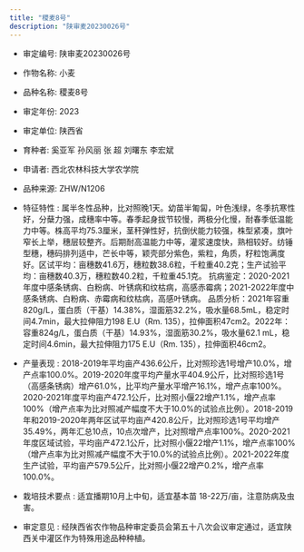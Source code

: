 ```yaml
---
title: "稷麦8号"
description: "陕审麦20230026号"
---
```

* 审定编号:  陕审麦20230026号

*  作物名称:  小麦

*  品种名称:  稷麦8号

*  审定年份:  2023

*  审定单位:  陕西省

* 育种者:  奚亚军 孙风丽 张 超 刘曙东 李宏斌

*  申请者:  西北农林科技大学农学院

*  品种来源:  ZHW/N1206

*  特征特性 : 
属半冬性品种，比对照晚1天。幼苗半匍匐，叶色浅绿，冬季抗寒性好，分蘖力强，成穗率中等。春季起身拔节较慢，两极分化慢，耐春季低温能力中等。株高平均75.3厘米，茎秆弹性好，抗倒伏能力较强，株型紧凑，旗叶窄长上举，穗层较整齐。后期耐高温能力中等，灌浆速度快，熟相较好。纺锤型穗，穗码排列适中，芒长中等，颖壳部分紫色，紫粒，角质，籽粒饱满度好。区试平均：亩穗数41.6万，穗粒数38.6粒，千粒重40.2克；生产试验平均：亩穗数40.3万，穗粒数40.2粒，千粒重45.1克。
抗病鉴定：2020-2021年度中感条锈病、白粉病、叶锈病和纹枯病，高感赤霉病；2021-2022年度中感条锈病、白粉病、赤霉病和纹枯病，高感叶锈病。
品质分析：2021年容重820g/L，蛋白质（干基）14.38%，湿面筋32.2%，吸水量68.5mL，稳定时间4.7min，最大拉伸阻力198 E.U（Rm. 135），拉伸面积47cm2。2022年：容重824g/L，蛋白质（干基）14.93%，湿面筋30.2%，吸水量62.1 mL，稳定时间4.6min，最大拉伸阻力175 E.U（Rm. 135），拉伸面积46cm2。
 
*  产量表现 : 
2018-2019年平均亩产436.6公斤，比对照珍选1号增产10.0%，增产点率100.0%。2019-2020年度平均产量水平404.9公斤，比对照珍选1号（高感条锈病）增产61.0%，比平均产量水平增产16.1%，增产点率100%。2020-2021年度平均亩产472.1公斤，比对照小偃22增产1.1%，增产点率100%（增产点率为比对照减产幅度不大于10.0%的试验点比例）。2018-2019年和2019-2020年两年区试平均亩产420.8公斤，比对照珍选1号平均增产35.49%，两年汇总10点，10点次增产，比对照增产点率100%。2020-2021年度区域试验，平均亩产472.1公斤，比对照小偃22增产1.1%，增产点率100%（增产点率为比对照减产幅度不大于10.0%的试验点比例）。2021-2022年度生产试验，平均亩产579.5公斤，比对照小偃22增产0.2%，增产点率100.0%。

*  栽培技术要点 : 
适宜播期10月上中旬，适宜基本苗 18-22万/亩，注意防病及虫害。

*  审定意见 : 
经陕西省农作物品种审定委员会第五十八次会议审定通过，适宜陕西关中灌区作为特殊用途品种种植。
